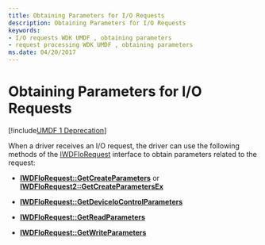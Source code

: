```yaml
---
title: Obtaining Parameters for I/O Requests
description: Obtaining Parameters for I/O Requests
keywords:
- I/O requests WDK UMDF , obtaining parameters
- request processing WDK UMDF , obtaining parameters
ms.date: 04/20/2017
---
```


# Obtaining Parameters for I/O Requests


[!include[UMDF 1 Deprecation](../includes/umdf-1-deprecation.md)]

When a driver receives an I/O request, the driver can use the following methods of the [IWDFIoRequest](/windows-hardware/drivers/ddi/wudfddi/nn-wudfddi-iwdfiorequest) interface to obtain parameters related to the request:

-   [**IWDFIoRequest::GetCreateParameters**](/windows-hardware/drivers/ddi/wudfddi/nf-wudfddi-iwdfiorequest-getcreateparameters) or [**IWDFIoRequest2::GetCreateParametersEx**](/windows-hardware/drivers/ddi/wudfddi/nf-wudfddi-iwdfiorequest2-getcreateparametersex)

-   [**IWDFIoRequest::GetDeviceIoControlParameters**](/windows-hardware/drivers/ddi/wudfddi/nf-wudfddi-iwdfiorequest-getdeviceiocontrolparameters)

-   [**IWDFIoRequest::GetReadParameters**](/windows-hardware/drivers/ddi/wudfddi/nf-wudfddi-iwdfiorequest-getreadparameters)

-   [**IWDFIoRequest::GetWriteParameters**](/windows-hardware/drivers/ddi/wudfddi/nf-wudfddi-iwdfiorequest-getwriteparameters)

 

